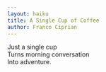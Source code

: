 ```yaml
---
layout: haiku
title: A Single Cup of Coffee
author: Franco Ciprian
---
```


Just a single cup<br>
Turns morning conversation<br>
Into adventure.<br>